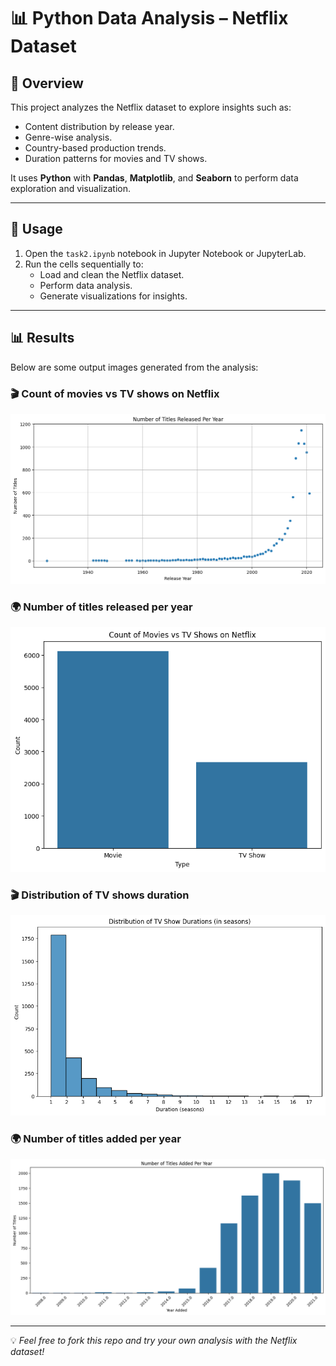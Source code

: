 # 📊 Python Data Analysis – Netflix Dataset

## 📌 Overview
This project analyzes the Netflix dataset to explore insights such as:
- Content distribution by release year.
- Genre-wise analysis.
- Country-based production trends.
- Duration patterns for movies and TV shows.

It uses **Python** with **Pandas**, **Matplotlib**, and **Seaborn** to perform data exploration and visualization.

---

## 🚀 Usage
1. Open the `task2.ipynb` notebook in Jupyter Notebook or JupyterLab.
2. Run the cells sequentially to:
   - Load and clean the Netflix dataset.
   - Perform data analysis.
   - Generate visualizations for insights.

---

## 📊 Results
Below are some output images generated from the analysis:

### 🎬 Count of movies vs TV shows on Netflix
![Release Year Distribution](output2.png)

### 🌍 Number of titles released per year
![Title released per year](output1.png)

### 🎬 Distribution of TV shows duration
![TV shows Duration](output3.png)

### 🌍 Number of titles added per year
![Title added per year](output4.png)

---

💡 *Feel free to fork this repo and try your own analysis with the Netflix dataset!*
